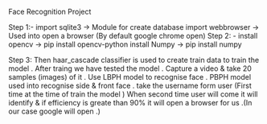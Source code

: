 Face Recognition Project

Step 1:- 
    import sqlite3  -> Module for create database
    import webbrowser -> Used into open a browser (By default google chrome open)
Step 2: - 
    install opencv -> pip install opencv-python
    install Numpy -> pip install numpy
    
Step 3: 
     Then haar_cascade classifier is used to create train data to train the model . After traing we have tested the model .
    Capture a video & take 20 samples (images) of it .
    Use LBPH model to recognise face . PBPH model used into recognise side & front face  .
    take the username form user (First time at the time of train the model )
    When second time user will come it will identify & if efficiency is greate than 90% it will open a browser for us .(In our case google will open .)
    
